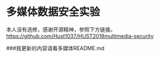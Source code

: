 # 多媒体数据安全实验
本人没有选修，感谢开源精神，参照下方链接。
https://github.com/Hust1037/HUST2018multimedia-security

###我更新的内容请看多媒体README.md
